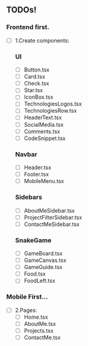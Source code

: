 ## TODOs!

### Frontend first.

- [ ] 1.Create components:
  ### UI
  - [ ] Button.tsx
  - [ ] Card.tsx
  - [ ] Check.tsx
  - [ ] Star.tsx
  - [ ] IconBox.tsx
  - [ ] TechnologiesLogos.tsx
  - [ ] TechnologiesRow.tsx
  - [ ] HeaderText.tsx
  - [ ] SocialMedia.tsx
  - [ ] Comments.tsx
  - [ ] CodeSnippet.tsx
  ### Navbar
  - [ ] Header.tsx
  - [ ] Footer.tsx
  - [ ] MobileMenu.tsx
  ### Sidebars
  - [ ] AboutMeSidebar.tsx
  - [ ] ProjectFilterSidebar.tsx
  - [ ] ContactMeSidebar.tsx
  ### SnakeGame
  - [ ] GameBoard.tsx
  - [ ] GameCanvas.tsx
  - [ ] GameGuide.tsx
  - [ ] Food.tsx
  - [ ] FoodLeft.tsx

### Mobile First...

- [ ] 2.Pages:
  - [ ] Home.tsx
  - [ ] AboutMe.tsx
  - [ ] Projects.tsx
  - [ ] ContactMe.tsx
